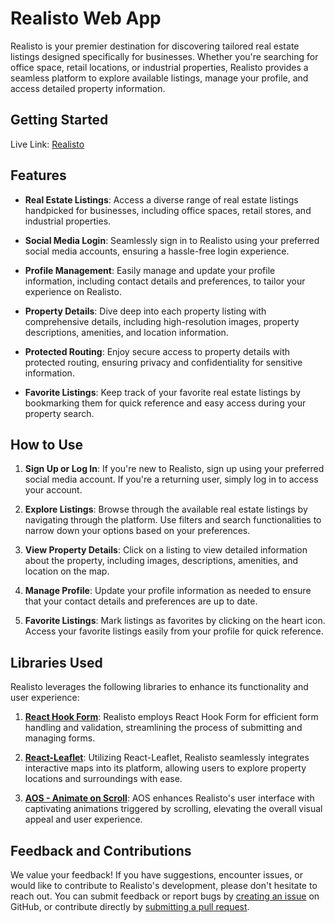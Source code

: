 # Realisto Web App

Realisto is your premier destination for discovering tailored real estate listings designed specifically for businesses. Whether you're searching for office space, retail locations, or industrial properties, Realisto provides a seamless platform to explore available listings, manage your profile, and access detailed property information.

## Getting Started

Live Link: [Realisto](https://realisto-e1cc0.web.app)

## Features

- **Real Estate Listings**: Access a diverse range of real estate listings handpicked for businesses, including office spaces, retail stores, and industrial properties.
  
- **Social Media Login**: Seamlessly sign in to Realisto using your preferred social media accounts, ensuring a hassle-free login experience.
  
- **Profile Management**: Easily manage and update your profile information, including contact details and preferences, to tailor your experience on Realisto.
  
- **Property Details**: Dive deep into each property listing with comprehensive details, including high-resolution images, property descriptions, amenities, and location information.
  
- **Protected Routing**: Enjoy secure access to property details with protected routing, ensuring privacy and confidentiality for sensitive information.
  
- **Favorite Listings**: Keep track of your favorite real estate listings by bookmarking them for quick reference and easy access during your property search.

## How to Use

1. **Sign Up or Log In**: If you're new to Realisto, sign up using your preferred social media account. If you're a returning user, simply log in to access your account.

2. **Explore Listings**: Browse through the available real estate listings by navigating through the platform. Use filters and search functionalities to narrow down your options based on your preferences.

3. **View Property Details**: Click on a listing to view detailed information about the property, including images, descriptions, amenities, and location on the map.

4. **Manage Profile**: Update your profile information as needed to ensure that your contact details and preferences are up to date.

5. **Favorite Listings**: Mark listings as favorites by clicking on the heart icon. Access your favorite listings easily from your profile for quick reference.

## Libraries Used

Realisto leverages the following libraries to enhance its functionality and user experience:

1. **[React Hook Form](https://react-hook-form.com/)**: Realisto employs React Hook Form for efficient form handling and validation, streamlining the process of submitting and managing forms.
   
2. **[React-Leaflet](https://react-leaflet.js.org/)**: Utilizing React-Leaflet, Realisto seamlessly integrates interactive maps into its platform, allowing users to explore property locations and surroundings with ease.
  
3. **[AOS - Animate on Scroll](https://michalsnik.github.io/aos/)**: AOS enhances Realisto's user interface with captivating animations triggered by scrolling, elevating the overall visual appeal and user experience.

## Feedback and Contributions

We value your feedback! If you have suggestions, encounter issues, or would like to contribute to Realisto's development, please don't hesitate to reach out. You can submit feedback or report bugs by [creating an issue](https://github.com/s-shahriar/realisto/issues) on GitHub, or contribute directly by [submitting a pull request](https://github.com/s-shahriar/realisto/pulls).




